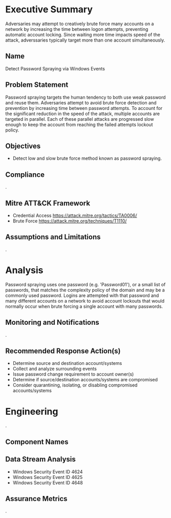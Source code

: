 # Executive Summary

Adversaries may attempt to creatively brute force many accounts on a network by increasing the time between logon attempts, preventing automatic account locking. Since waiting more time impacts speed of the attack, adverssaries typically target more than one account simultaneously.

## Name

Detect Password Spraying via Windows Events


## Problem Statement

Password spraying targets the human tendency to both use weak password and reuse them. Adversaries attempt to avoid brute force detection and prevention by increasing time between password attempts. To account for the significant reduction in the speed of the attack, multiple accounts are targeted in parallel. Each of these parallel attacks are progressed slow enough to keep the account from reaching the failed attempts lockout policy.


## Objectives

- Detect low and slow brute force method known as password spraying.


## Compliance

.


## Mitre ATT&CK Framework

- Credential Access https://attack.mitre.org/tactics/TA0006/
- Brute Force https://attack.mitre.org/techniques/T1110/


## Assumptions and Limitations

.


# Analysis

Password spraying uses one password (e.g. 'Password01'), or a small list of passwords, that matches the complexity policy of the domain and may be a commonly used password. Logins are attempted with that password and many different accounts on a network to avoid account lockouts that would normally occur when brute forcing a single account with many passwords.


## Monitoring and Notifications

.


## Recommended Response Action(s)

- Determine source and destination account/systems
- Collect and analyze surrounding events
- Issue password change requirement to account owner(s)
- Determine if source/destination accounts/systems are compromised
- Consider quarantining, isolating, or disabling compromised accounts/systems


# Engineering

.


## Component Names



## Data Stream Analysis

- Windows Security Event ID 4624
- Windows Security Event ID 4625
- Windows Security Event ID 4648


## Assurance Metrics

.